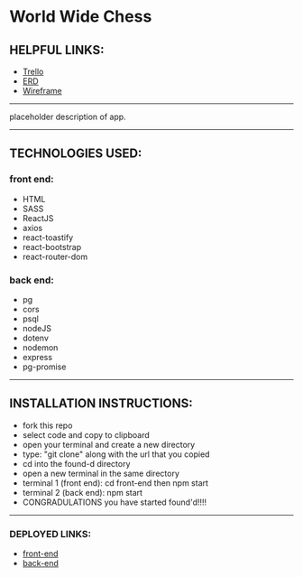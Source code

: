 # World Wide Chess

## HELPFUL LINKS:

- [Trello](placeholder)
- [ERD](https://miro.com/app/board/uXjVPErkfoE=/?share_link_id=822578901927)
- [Wireframe](placeholder)

<hr />

placeholder description of app.

<hr />

## TECHNOLOGIES USED:

### front end:

- HTML
- SASS
- ReactJS
- axios
- react-toastify
- react-bootstrap
- react-router-dom

### back end:

- pg
- cors
- psql
- nodeJS
- dotenv
- nodemon
- express
- pg-promise

<hr />

## INSTALLATION INSTRUCTIONS:

- fork this repo
- select code and copy to clipboard
- open your terminal and create a new directory
- type: "git clone" along with the url that you copied
- cd into the found-d directory
- open a new terminal in the same directory
- terminal 1 (front end): cd front-end then npm start
- terminal 2 (back end): npm start
- CONGRADULATIONS you have started found'd!!!!

<hr />

### DEPLOYED LINKS:

- [front-end](placeholder)
- [back-end](placeholder)
